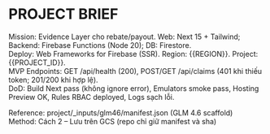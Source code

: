 # PROJECT BRIEF  
Mission: Evidence Layer cho rebate/payout. Web: Next 15 + Tailwind; Backend: Firebase Functions (Node 20); DB: Firestore.  
Deploy: Web Frameworks for Firebase (SSR). Region: {{REGION}}. Project: {{PROJECT_ID}}.  
MVP Endpoints: GET /api/health (200), POST/GET /api/claims (401 khi thiếu token; 201/200 khi hợp lệ).  
DoD: Build Next pass (không ignore error), Emulators smoke pass, Hosting Preview OK, Rules RBAC deployed, Logs sạch lỗi.  
  
Reference: project/_inputs/glm46/manifest.json (GLM 4.6 scaffold)  
Method: Cách 2 – Lưu trên GCS (repo chỉ giữ manifest và sha)
